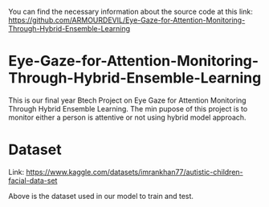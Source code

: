You can find the necessary information about the source code at this link: https://github.com/ARMOURDEVIL/Eye-Gaze-for-Attention-Monitoring-Through-Hybrid-Ensemble-Learning

# Eye-Gaze-for-Attention-Monitoring-Through-Hybrid-Ensemble-Learning
This is our final year Btech Project on Eye Gaze for Attention Monitoring Through Hybrid Ensemble Learning. The min pupose of this project is to monitor either a person is attentive or not using hybrid model approach.

# Dataset
Link: https://www.kaggle.com/datasets/imrankhan77/autistic-children-facial-data-set

Above is the dataset used in our model to train and test.

